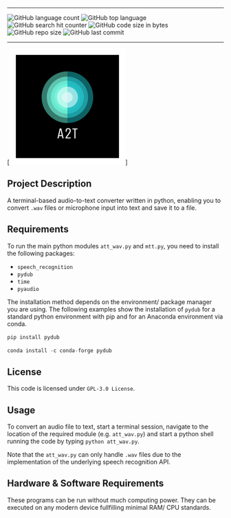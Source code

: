 *****
![GitHub language count](https://img.shields.io/github/languages/count/sveneschlbeck/att?color=pink)
![GitHub top language](https://img.shields.io/github/languages/top/sveneschlbeck/att?color=white)
![GitHub search hit counter](https://img.shields.io/github/search/sveneschlbeck/att/goto?color=brown)
![GitHub code size in bytes](https://img.shields.io/github/languages/code-size/sveneschlbeck/att?color=azure)
![GitHub repo size](https://img.shields.io/github/repo-size/sveneschlbeck/att?color=orange)
![GitHub last commit](https://img.shields.io/github/last-commit/sveneschlbeck/att)
*****

[![att logo](logo.png)]

## Project Description

A terminal-based audio-to-text converter written in python, enabling you to convert `.wav` files or microphone input into text and save it to a file.

## Requirements

To run the main python modules `att_wav.py` and `mtt.py`, you need to install the following packages:  
- `speech_recognition`
- `pydub`
- `time`
- `pyaudio`

The installation method depends on the environment/ package manager you are using. The following examples show the installation of `pydub` for a standard python environment with pip and for an Anaconda environment via conda.

```python
pip install pydub
```

```python
conda install -c conda-forge pydub
```

## License

This code is licensed under ``GPL-3.0 License``.

## Usage

To convert an audio file to text, start a terminal session, navigate to the location of the required module (e.g. `att_wav.py`) and start a python shell running the code by typing ```python att_wav.py```.

Note that the `att_wav.py` can only handle `.wav` files due to the implementation of the underlying speech recognition API.

## Hardware & Software Requirements

These programs can be run without much computing power. They can be executed on any modern device fullfilling minimal RAM/ CPU standards.
